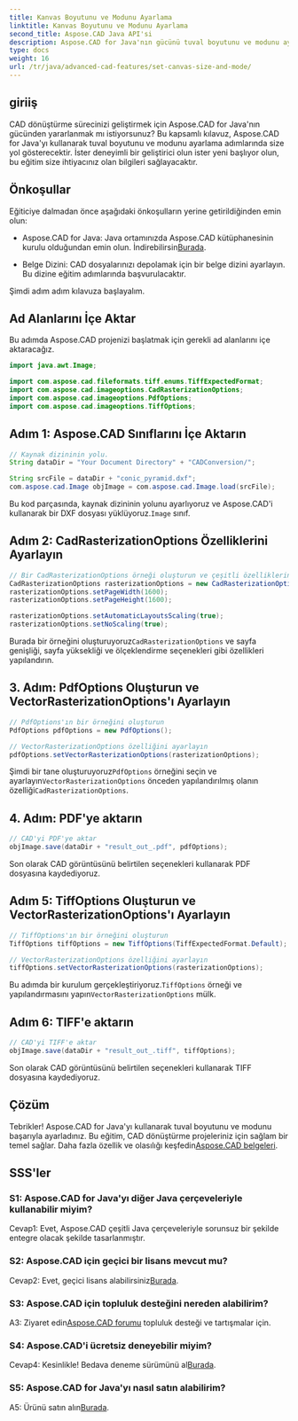 ```yaml
---
title: Kanvas Boyutunu ve Modunu Ayarlama
linktitle: Kanvas Boyutunu ve Modunu Ayarlama
second_title: Aspose.CAD Java API'si
description: Aspose.CAD for Java'nın gücünü tuval boyutunu ve modunu ayarlamaya ilişkin adım adım kılavuzumuzla keşfedin. CAD dosyalarını zahmetsizce PDF ve TIFF formatlarına dönüştürün.
type: docs
weight: 16
url: /tr/java/advanced-cad-features/set-canvas-size-and-mode/
---
```

## giriiş

CAD dönüştürme sürecinizi geliştirmek için Aspose.CAD for Java'nın gücünden yararlanmak mı istiyorsunuz? Bu kapsamlı kılavuz, Aspose.CAD for Java'yı kullanarak tuval boyutunu ve modunu ayarlama adımlarında size yol gösterecektir. İster deneyimli bir geliştirici olun ister yeni başlıyor olun, bu eğitim size ihtiyacınız olan bilgileri sağlayacaktır.

## Önkoşullar

Eğiticiye dalmadan önce aşağıdaki önkoşulların yerine getirildiğinden emin olun:

-  Aspose.CAD for Java: Java ortamınızda Aspose.CAD kütüphanesinin kurulu olduğundan emin olun. İndirebilirsin[Burada](https://releases.aspose.com/cad/java/).

- Belge Dizini: CAD dosyalarınızı depolamak için bir belge dizini ayarlayın. Bu dizine eğitim adımlarında başvurulacaktır.

Şimdi adım adım kılavuza başlayalım.

## Ad Alanlarını İçe Aktar

Bu adımda Aspose.CAD projenizi başlatmak için gerekli ad alanlarını içe aktaracağız.
```java
import java.awt.Image;

import com.aspose.cad.fileformats.tiff.enums.TiffExpectedFormat;
import com.aspose.cad.imageoptions.CadRasterizationOptions;
import com.aspose.cad.imageoptions.PdfOptions;
import com.aspose.cad.imageoptions.TiffOptions;
```

## Adım 1: Aspose.CAD Sınıflarını İçe Aktarın

```java
// Kaynak dizininin yolu.
String dataDir = "Your Document Directory" + "CADConversion/";

String srcFile = dataDir + "conic_pyramid.dxf";
com.aspose.cad.Image objImage = com.aspose.cad.Image.load(srcFile);
```

 Bu kod parçasında, kaynak dizininin yolunu ayarlıyoruz ve Aspose.CAD'i kullanarak bir DXF dosyası yüklüyoruz.`Image` sınıf.

## Adım 2: CadRasterizationOptions Özelliklerini Ayarlayın

```java
// Bir CadRasterizationOptions örneği oluşturun ve çeşitli özelliklerini ayarlayın
CadRasterizationOptions rasterizationOptions = new CadRasterizationOptions();
rasterizationOptions.setPageWidth(1600);
rasterizationOptions.setPageHeight(1600);

rasterizationOptions.setAutomaticLayoutsScaling(true);
rasterizationOptions.setNoScaling(true);
```

 Burada bir örneğini oluşturuyoruz`CadRasterizationOptions` ve sayfa genişliği, sayfa yüksekliği ve ölçeklendirme seçenekleri gibi özellikleri yapılandırın.

## 3. Adım: PdfOptions Oluşturun ve VectorRasterizationOptions'ı Ayarlayın

```java
// PdfOptions'ın bir örneğini oluşturun
PdfOptions pdfOptions = new PdfOptions();

// VectorRasterizationOptions özelliğini ayarlayın
pdfOptions.setVectorRasterizationOptions(rasterizationOptions);
```

 Şimdi bir tane oluşturuyoruz`PdfOptions` örneğini seçin ve ayarlayın`VectorRasterizationOptions` önceden yapılandırılmış olanın özelliği`CadRasterizationOptions`.

## 4. Adım: PDF'ye aktarın

```java
// CAD'yi PDF'ye aktar
objImage.save(dataDir + "result_out_.pdf", pdfOptions);
```

Son olarak CAD görüntüsünü belirtilen seçenekleri kullanarak PDF dosyasına kaydediyoruz.

## Adım 5: TiffOptions Oluşturun ve VectorRasterizationOptions'ı Ayarlayın

```java
// TiffOptions'ın bir örneğini oluşturun
TiffOptions tiffOptions = new TiffOptions(TiffExpectedFormat.Default);

// VectorRasterizationOptions özelliğini ayarlayın
tiffOptions.setVectorRasterizationOptions(rasterizationOptions);
```

Bu adımda bir kurulum gerçekleştiriyoruz.`TiffOptions` örneği ve yapılandırmasını yapın`VectorRasterizationOptions` mülk.

## Adım 6: TIFF'e aktarın

```java
// CAD'yi TIFF'e aktar
objImage.save(dataDir + "result_out_.tiff", tiffOptions);
```

Son olarak CAD görüntüsünü belirtilen seçenekleri kullanarak TIFF dosyasına kaydediyoruz.

## Çözüm

 Tebrikler! Aspose.CAD for Java'yı kullanarak tuval boyutunu ve modunu başarıyla ayarladınız. Bu eğitim, CAD dönüştürme projeleriniz için sağlam bir temel sağlar. Daha fazla özellik ve olasılığı keşfedin[Aspose.CAD belgeleri](https://reference.aspose.com/cad/java/).

## SSS'ler

### S1: Aspose.CAD for Java'yı diğer Java çerçeveleriyle kullanabilir miyim?

Cevap1: Evet, Aspose.CAD çeşitli Java çerçeveleriyle sorunsuz bir şekilde entegre olacak şekilde tasarlanmıştır.

### S2: Aspose.CAD için geçici bir lisans mevcut mu?

 Cevap2: Evet, geçici lisans alabilirsiniz[Burada](https://purchase.aspose.com/temporary-license/).

### S3: Aspose.CAD için topluluk desteğini nereden alabilirim?

 A3: Ziyaret edin[Aspose.CAD forumu](https://forum.aspose.com/c/cad/19) topluluk desteği ve tartışmalar için.

### S4: Aspose.CAD'i ücretsiz deneyebilir miyim?

 Cevap4: Kesinlikle! Bedava deneme sürümünü al[Burada](https://releases.aspose.com/).

### S5: Aspose.CAD for Java'yı nasıl satın alabilirim?

 A5: Ürünü satın alın[Burada](https://purchase.aspose.com/buy).